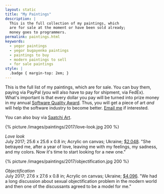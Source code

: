 ```yaml
---
layout: static
title: "My Paintings"
description: |
  This is the full collection of my paintings, which
  are for sale at the moment or have been sold already;
  money goes to programmers.
permalink: paintings.html
keywords:
  - yegor paintings
  - yegor bugayenko paintings
  - paintings to buy
  - modern paintings to sell
  - for sale paintings
style: |
  .badge { margin-top: 2em; }
---
```


This is the full list of my paintings, which are for sale. You can buy
them, paying via PayPal (you will also have to pay for shipment,
via FedEx). What's important is that
every dollar you pay will be turned into prize money in my annual
[Software Quality Award](/award.html). Thus, you will get a piece
of art _and_ will help the software industry to become better.
[Email me](mailto:paintings@yegor256.com) if interested.

You can also buy via [Saatchi Art](https://www.saatchiart.com/yegor256).

{% picture /images/paintings/2017/love-look.jpg 200 %}

_Love look_<br/>
July 2017;
25.6 x 25.6 x 0.8 in;
Acrylic on canvas;
Ukraine;
[$2,048](https://www.saatchiart.com/art/Painting-Love-look/1006898/3715703/view).
"She betrayed me, after a year of love, leaving me with my feelings,
my sadness, and my colors. Now it's time to start looking for a new one."

{% picture /images/paintings/2017/objectification.jpg 200 %}

_Objectification_<br/>
July 2017;
27.6 x 27.6 x 0.8 in;
Acrylic on canvas;
Ukraine;
[$4,096](https://www.saatchiart.com/art/Painting-Objectification/1006898/3724741/view).
"We had a long discussion about sexual objectification problem in the
modern world and then one of the discussants agreed to be a model for me."
